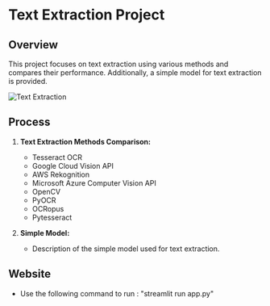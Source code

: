 # Text Extraction Project

## Overview

This project focuses on text extraction using various methods and compares their performance. Additionally, a simple model for text extraction is provided.

![Text Extraction]([https://github.com/nitinshivakumar/Text_Extraction_Project/blob/main/image2.png]) 

## Process

1. **Text Extraction Methods Comparison:**
   - Tesseract OCR
   - Google Cloud Vision API
   - AWS Rekognition
   - Microsoft Azure Computer Vision API
   - OpenCV
   - PyOCR
   - OCRopus
   - Pytesseract

2. **Simple Model:**
   - Description of the simple model used for text extraction.


## Website
- Use the following command to run : "streamlit run app.py"
